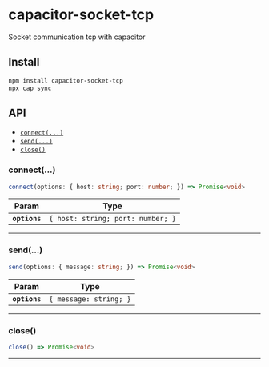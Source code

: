 # capacitor-socket-tcp

Socket communication tcp with capacitor

## Install

```bash
npm install capacitor-socket-tcp
npx cap sync
```

## API

<docgen-index>

* [`connect(...)`](#connect)
* [`send(...)`](#send)
* [`close()`](#close)

</docgen-index>

<docgen-api>
<!--Update the source file JSDoc comments and rerun docgen to update the docs below-->

### connect(...)

```typescript
connect(options: { host: string; port: number; }) => Promise<void>
```

| Param         | Type                                         |
| ------------- | -------------------------------------------- |
| **`options`** | <code>{ host: string; port: number; }</code> |

--------------------


### send(...)

```typescript
send(options: { message: string; }) => Promise<void>
```

| Param         | Type                              |
| ------------- | --------------------------------- |
| **`options`** | <code>{ message: string; }</code> |

--------------------


### close()

```typescript
close() => Promise<void>
```

--------------------

</docgen-api>
